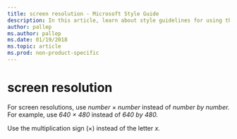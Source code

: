 ```yaml
---
title: screen resolution - Microsoft Style Guide
description: In this article, learn about style guidelines for using the term 'screen resolution' in Microsoft documents.
author: pallep
ms.author: pallep
ms.date: 01/19/2018
ms.topic: article
ms.prod: non-product-specific
---
```


# screen resolution

For screen resolutions, use *number* × *number* instead of *number by number.* For example, use *640 × 480* instead of *640 by 480.* 

Use the multiplication sign (×) instead of the letter *x.* 
